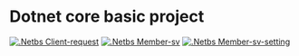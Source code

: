 # Dotnet core basic project
[![.Netbs Client-request](https://github.com/13angs/dotnetcore-basic/actions/workflows/dotnetbs-client-request.yml/badge.svg)](https://github.com/13angs/dotnetcore-basic/actions/workflows/dotnetbs-client-request.yml)
[![.Netbs Member-sv](https://github.com/13angs/dotnetcore-basic/actions/workflows/dotnetbs-member-sv.yml/badge.svg)](https://github.com/13angs/dotnetcore-basic/actions/workflows/dotnetbs-member-sv.yml)
[![.Netbs Member-sv-setting](https://github.com/13angs/dotnetcore-basic/actions/workflows/dotnetbs-member-sv-setting.yml/badge.svg)](https://github.com/13angs/dotnetcore-basic/actions/workflows/dotnetbs-member-sv-setting.yml)